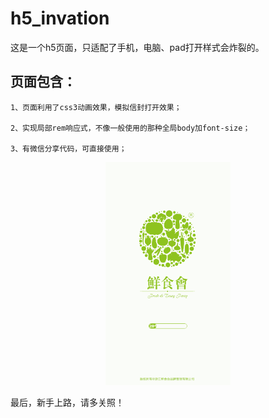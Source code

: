 # h5_invation
这是一个h5页面，只适配了手机，电脑、pad打开样式会炸裂的。

## 页面包含：

    1、页面利用了css3动画效果，模拟信封打开效果；
    
    2、实现局部rem响应式，不像一般使用的那种全局body加font-size；
    
    3、有微信分享代码，可直接使用；
    

<p align="center">
    <a href="https://www.iviewui.com">
        <img width="200" src="https://github.com/326462540/h5_invation/blob/master/images/GIF.gif">
    </a>
</p>    


最后，新手上路，请多关照！
